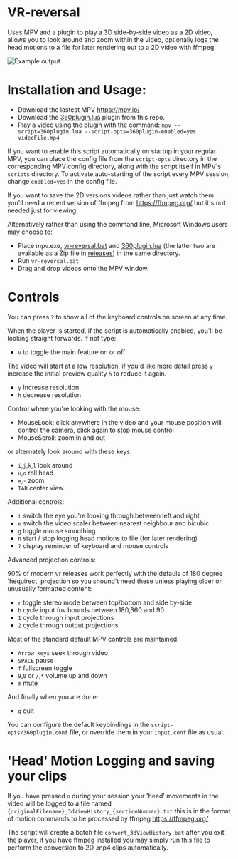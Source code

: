 # VR-reversal

Uses MPV and a plugin to play a 3D side-by-side video as a 2D video, allows you to look around and zoom within the video, optionally logs the head motions to a file for later rendering out to a 2D video with ffmpeg.

![Example output](https://github.com/dfaker/VR-reversal/blob/master/example.gif?raw=true)

# Installation and Usage:

- Download the lastest MPV https://mpv.io/
- Download the [360plugin.lua](https://raw.githubusercontent.com/dfaker/VR-reversal/master/360plugin.lua) plugin from this repo.
- Play a video using the plugin with the command: `mpv --script=360plugin.lua --script-opts=360plugin-enabled=yes videoFile.mp4`

If you want to enable this script automatically on startup in your regular MPV, you can place the config file from the `script-opts` directory in the corresponding MPV config directory, along with the script itself in MPV's `scripts` directory. To activate auto-starting of the script every MPV session, change `enabled=yes` in the config file.

If you want to save the 2D versions videos rather than just watch them you'll need a recent version of ffmpeg from https://ffmpeg.org/ but it's not needed just for viewing.

Alternatively rather than using the command line, Microsoft Windows users may choose to:

- Place mpv.exe, [vr-reversal.bat](https://raw.githubusercontent.com/dfaker/VR-reversal/master/vr-reversal.bat) and [360plugin.lua](https://raw.githubusercontent.com/dfaker/VR-reversal/master/360plugin.lua) (the latter two are available as a Zip file in [releases](https://github.com/dfaker/VR-reversal/releases)) in the same directory.
- Run `vr-reversal.bat`
- Drag and drop videos onto the MPV window.

# Controls

You can press `?` to show all of the keyboard controls on screen at any time.

When the player is started, if the script is automatically enabled, you'll be looking straight forwards. If not type:

- `v` to toggle the main feature on or off.

The video will start at a low resolution, if you'd like more detail press `y` increase the initial preview quality `h` to reduce it again.

- `y` Increase resolution
- `h` decrease resolution

Control where you're looking with the mouse:

- MouseLook: click anywhere in the video and your mouse position will control the camera, click again to stop mouse control
- MouseScroll: zoom in and out

or alternately look around with these keys:

- `i`,`j`,`k`,`l` look around 
- `u`,`o` roll head
- `=`,`-` zoom
- `TAB` center view

Additional controls:

- `t` switch the eye you're looking through between left and right
- `e` switch the video scaler between nearest neighbour and bicubic
- `g` toggle mouse smoothing
- `n` start / stop logging head motions to file (for later rendering)
- `?` display reminder of keyboard and mouse controls

Advanced projection controls:

90% of modern vr releases work perfectly with the defauls of 180 degree 'hequirect' projection so you shound't need these unless playing older or unusually formatted content:

- `r` toggle stereo mode between top/bottom and side by-side
- `b` cycle input fov bounds between 180,360 and 90
- `1` cycle through input projections
- `2` cycle through output projections

Most of the standard default MPV controls are maintained:

- `Arrow keys` seek through video
- `SPACE` pause
- `f` fullscreen toggle
- `9`,`0` or `/`,`*` volume up and down
- `m` mute

And finally when you are done:

- `q` quit

You can configure the default keybindings in the `script-opts/360plugin.conf` file, or override them in your `input.conf` file as usual.

# 'Head' Motion Logging and saving your clips
If you have pressed `n` during your session your 'head' movements in the video will be logged to a file named `{originalFilename}_3dViewHistory_{sectionNumber}.txt` this is in the format of motion commands to be processed by ffmpeg https://ffmpeg.org/

The script will create a batch file `convert_3dViewHistory.bat` after you exit the player, if you have ffmpeg installed you may simply run this file to perform the conversion to 2D .mp4 clips automatically.

